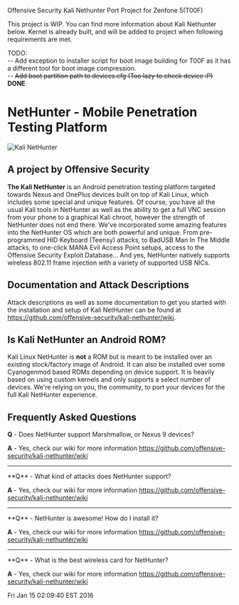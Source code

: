 
Offensive Security Kali Nethunter Port Project for Zenfone 5(T00F)

This project is WIP. You can find more information about Kali Nethunter below. Kernel is already built, and will be added to project when following requirements are met.

TODO:  
 -- Add exception to installer script for boot image building for T00F as it has a different tool for boot image compression.  
 -- <strike> Add boot partition path to devices.cfg (Too lazy to check device :P) </strike>   <b> DONE </b>

# NetHunter - Mobile Penetration Testing Platform
![Kali NetHunter](https://raw.githubusercontent.com/offensive-security/kali-nethunter/master/images/nethunter-git-logo.png)
## A project by Offensive Security
**The Kali NetHunter** is an Android penetration testing platform targeted towards Nexus and OnePlus devices built on top of Kali Linux, which includes some special and unique features. 
Of course, you have all the usual Kali tools in NetHunter as well as the ability to get a full VNC session from your phone to a graphical Kali chroot, however the strength of NetHunter does not end there. 
We've incorporated some amazing features into the NetHunter OS which are both powerful and unique. From pre-programmed HID Keyboard (Teensy) attacks, to BadUSB Man In The Middle attacks, to one-click MANA Evil Access Point setups, access to the Offensive Security Exploit Database... 
And yes, NetHunter natively supports wireless 802.11 frame injection with a variety of supported USB NICs.

## Documentation and Attack Descriptions
Attack descriptions as well as some documentation to get you started with the installation and setup of Kali NetHunter can be found at https://github.com/offensive-security/kali-nethunter/wiki.

## Is Kali NetHunter an Android ROM?

Kali Linux NetHunter is **not** a ROM but is meant to be installed over an existing stock/factory image of Android. It can also be installed over some Cyanogenmod based ROMs depending on device support. It is heavily based on using custom kernels and only supports a select number of devices.
We're relying on you, the community, to port your devices for the full Kali NetHunter experience.

## Frequently Asked Questions
**Q** - Does NetHunter support Marshmallow, or Nexus 9 devices?

**A** - Yes, check our wiki for more information https://github.com/offensive-security/kali-nethunter/wiki
<hr>
**Q** - What kind of attacks does NetHunter support?

**A** - Yes, check our wiki for more information https://github.com/offensive-security/kali-nethunter/wiki
<hr>
**Q** - NetHunter is awesome! How do I install it?

**A** - Yes, check our wiki for more information https://github.com/offensive-security/kali-nethunter/wiki
<hr>
**Q** - What is the best wireless card for NetHunter?

**A** - Yes, check our wiki for more information https://github.com/offensive-security/kali-nethunter/wiki

Fri Jan  15 02:09:40 EST 2016

